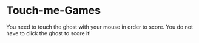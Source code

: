 # Touch-me-Games
You need to touch the ghost with your mouse in order to score. You do not have to click the ghost to score it!
